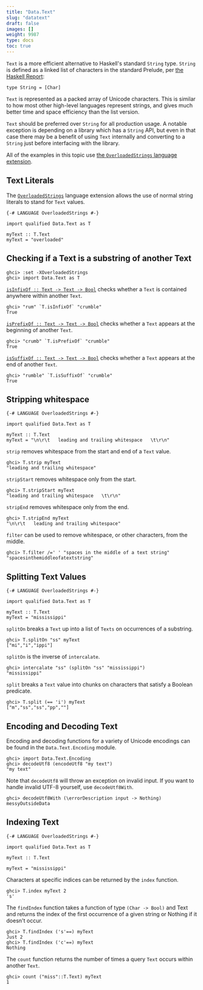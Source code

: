 ```yaml
---
title: "Data.Text"
slug: "datatext"
draft: false
images: []
weight: 9987
type: docs
toc: true
---
```


`Text` is a more efficient alternative to Haskell's standard `String` type. `String` is defined as a linked list of characters in the standard Prelude, per [the Haskell Report](https://www.haskell.org/onlinereport/haskell2010/haskellch6.html#x13-1190006.1.2):

    type String = [Char]

`Text` is represented as a packed array of Unicode characters. This is similar to how most other high-level languages represent strings, and gives much better time and space efficiency than the list version.

`Text` should be preferred over `String` for all production usage. A notable exception is depending on a library which has a `String` API, but even in that case there may be a benefit of using `Text` internally and converting to a `String` just before interfacing with the library.

All of the examples in this topic use [the `OverloadedStrings` language extension](https://www.wikiod.com/haskell/common-ghc-language-extensions#OverloadedStrings).

## Text Literals
The [`OverloadedStrings`](https://www.wikiod.com/haskell/overloaded-literals#Strings) language extension allows the use of normal string literals to stand for `Text` values.

    {-# LANGUAGE OverloadedStrings #-}
    
    import qualified Data.Text as T
    
    myText :: T.Text
    myText = "overloaded"

## Checking if a Text is a substring of another Text
    ghci> :set -XOverloadedStrings
    ghci> import Data.Text as T

[`isInfixOf :: Text -> Text -> Bool`](https://hackage.haskell.org/package/text-1.2.2.1/docs/Data-Text.html#v:isInfixOf) checks whether a `Text` is contained anywhere within another `Text`.

    ghci> "rum" `T.isInfixOf` "crumble"
    True

[`isPrefixOf :: Text -> Text -> Bool`](https://hackage.haskell.org/package/text-1.2.2.1/docs/Data-Text.html#v:isPrefixOf) checks whether a `Text` appears at the beginning of another `Text`.

    ghci> "crumb" `T.isPrefixOf` "crumble"
    True

[`isSuffixOf :: Text -> Text -> Bool`](https://hackage.haskell.org/package/text-1.2.2.1/docs/Data-Text.html#v:isSuffixOf) checks whether a `Text` appears at the end of another `Text`.

    ghci> "rumble" `T.isSuffixOf` "crumble"
    True

## Stripping whitespace
    {-# LANGUAGE OverloadedStrings #-}
    
    import qualified Data.Text as T
    
    myText :: T.Text
    myText = "\n\r\t   leading and trailing whitespace   \t\r\n"

`strip` removes whitespace from the start and end of a `Text` value.

    ghci> T.strip myText
    "leading and trailing whitespace"

`stripStart` removes whitespace only from the start.

    ghci> T.stripStart myText
    "leading and trailing whitespace   \t\r\n"

`stripEnd` removes whitespace only from the end.

    ghci> T.stripEnd myText
    "\n\r\t   leading and trailing whitespace"

`filter` can be used to remove whitespace, or other characters, from the middle. 
    
    ghci> T.filter /=' ' "spaces in the middle of a text string"
    "spacesinthemiddleofatextstring"

## Splitting Text Values
    {-# LANGUAGE OverloadedStrings #-}
    
    import qualified Data.Text as T
    
    myText :: T.Text
    myText = "mississippi"

`splitOn` breaks a `Text` up into a list of `Texts` on occurrences of a substring.

    ghci> T.splitOn "ss" myText
    ["mi","i","ippi"]

`splitOn` is the inverse of `intercalate`.

    ghci> intercalate "ss" (splitOn "ss" "mississippi")
    "mississippi"

`split` breaks a `Text` value into chunks on characters that satisfy a Boolean predicate.

    ghci> T.split (== 'i') myText
    ["m","ss","ss","pp",""]

## Encoding and Decoding Text
Encoding and decoding functions for a variety of Unicode encodings can be found in the `Data.Text.Encoding` module.

    ghci> import Data.Text.Encoding
    ghci> decodeUtf8 (encodeUtf8 "my text")
    "my text"

Note that `decodeUtf8` will throw an exception on invalid input. If you want to handle invalid UTF-8 yourself, use `decodeUtf8With`.

    ghci> decodeUtf8With (\errorDescription input -> Nothing) messyOutsideData

## Indexing Text
    {-# LANGUAGE OverloadedStrings #-}

    import qualified Data.Text as T
    
    myText :: T.Text
    
    myText = "mississippi"

Characters at specific indices can be returned by the `index` function.

    ghci> T.index myText 2
    's'
The `findIndex` function takes a function of type `(Char -> Bool)` and Text and returns the index of the first occurrence of a given string or Nothing if it doesn't occur.

    ghci> T.findIndex ('s'==) myText
    Just 2
    ghci> T.findIndex ('c'==) myText
    Nothing
The `count` function returns the number of times a query `Text` occurs within another `Text`.

    ghci> count ("miss"::T.Text) myText
    1

 

